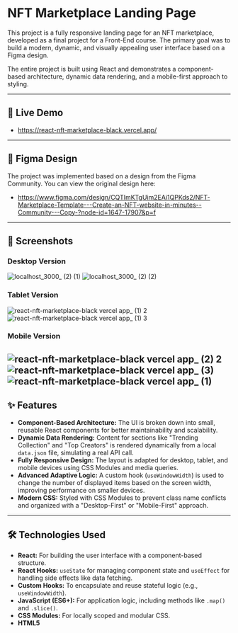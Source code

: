 # NFT Marketplace Landing Page

This project is a fully responsive landing page for an NFT marketplace, developed as a final project for a Front-End course. The primary goal was to build a modern, dynamic, and visually appealing user interface based on a Figma design.

The entire project is built using React and demonstrates a component-based architecture, dynamic data rendering, and a mobile-first approach to styling.

---

## 🚀 Live Demo

- https://react-nft-marketplace-black.vercel.app/

---

## 🎨 Figma Design

The project was implemented based on a design from the Figma Community. You can view the original design here:

- https://www.figma.com/design/CQTImKTgUim2EAi1QPKds2/NFT-Marketplace-Template---Create-an-NFT-website-in-minutes--Community---Copy-?node-id=1647-17907&p=f

---

## 📸 Screenshots

### Desktop Version
![localhost_3000_ (2) (1)](https://github.com/user-attachments/assets/7b6e95ee-8e36-424f-b967-d3b477e10410)
![localhost_3000_ (2) (2)](https://github.com/user-attachments/assets/96ddd1c0-a99c-403b-a698-d0391b25163b)


### Tablet Version
![react-nft-marketplace-black vercel app_ (1) 2](https://github.com/user-attachments/assets/6689f435-6498-4727-b2fe-48f620e1b7e1)
![react-nft-marketplace-black vercel app_ (1) 3](https://github.com/user-attachments/assets/a6f64019-e007-4d46-bb94-0f2533c2c516)



### Mobile Version
![react-nft-marketplace-black vercel app_ (2) 2](https://github.com/user-attachments/assets/587376d5-1af8-406a-ba97-6bcfee801f66)
![react-nft-marketplace-black vercel app_ (3)](https://github.com/user-attachments/assets/b61ab65d-248e-4897-b84c-7634ff64a1d3)
![react-nft-marketplace-black vercel app_ (1)](https://github.com/user-attachments/assets/b17104c7-e1e0-46c8-ac05-afe141bff22f)
---

## ✨ Features

- **Component-Based Architecture:** The UI is broken down into small, reusable React components for better maintainability and scalability.
- **Dynamic Data Rendering:** Content for sections like "Trending Collection" and "Top Creators" is rendered dynamically from a local `data.json` file, simulating a real API call.
- **Fully Responsive Design:** The layout is adapted for desktop, tablet, and mobile devices using CSS Modules and media queries.
- **Advanced Adaptive Logic:** A custom hook (`useWindowWidth`) is used to change the number of displayed items based on the screen width, improving performance on smaller devices.
- **Modern CSS:** Styled with CSS Modules to prevent class name conflicts and organized with a "Desktop-First" or "Mobile-First" approach.

---

## 🛠️ Technologies Used

- **React:** For building the user interface with a component-based structure.
- **React Hooks:** `useState` for managing component state and `useEffect` for handling side effects like data fetching.
- **Custom Hooks:** To encapsulate and reuse stateful logic (e.g., `useWindowWidth`).
- **JavaScript (ES6+):** For application logic, including methods like `.map()` and `.slice()`.
- **CSS Modules:** For locally scoped and modular CSS.
- **HTML5**

